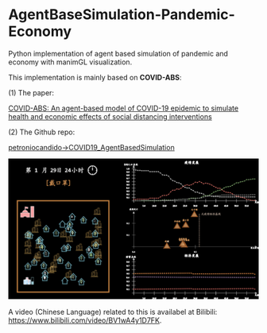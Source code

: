 # AgentBaseSimulation-Pandemic-Economy
Python implementation of agent based simulation of pandemic and economy with manimGL visualization.


This implementation is mainly based on **COVID-ABS**:

(1) The paper: 

[COVID-ABS: An agent-based model of COVID-19 epidemic to simulate health and economic effects of social distancing interventions](https://www.sciencedirect.com/science/article/pii/S0960077920304859)

(2) The Github repo:

[petroniocandido->COVID19_AgentBasedSimulation](https://github.com/petroniocandido/COVID19_AgentBasedSimulation)

![](cover.png 'AgentBaseSimulation-Pandemic-Economy')

A video (Chinese Language) related to this is availabel at Bilibili: https://www.bilibili.com/video/BV1wA4y1D7FK.

